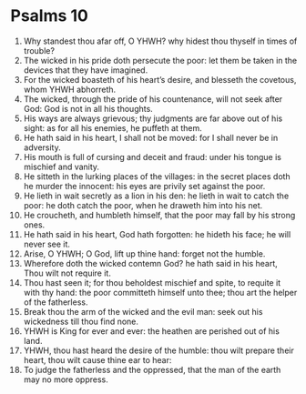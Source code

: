 ﻿# Psalms 10
1. Why standest thou afar off, O YHWH? why hidest thou thyself in times of trouble? 
2. The wicked in his pride doth persecute the poor: let them be taken in the devices that they have imagined. 
3. For the wicked boasteth of his heart’s desire, and blesseth the covetous, whom YHWH abhorreth. 
4. The wicked, through the pride of his countenance, will not seek after God: God is not in all his thoughts. 
5. His ways are always grievous; thy judgments are far above out of his sight: as for all his enemies, he puffeth at them. 
6. He hath said in his heart, I shall not be moved: for I shall never be in adversity. 
7. His mouth is full of cursing and deceit and fraud: under his tongue is mischief and vanity. 
8. He sitteth in the lurking places of the villages: in the secret places doth he murder the innocent: his eyes are privily set against the poor. 
9. He lieth in wait secretly as a lion in his den: he lieth in wait to catch the poor: he doth catch the poor, when he draweth him into his net. 
10. He croucheth, and humbleth himself, that the poor may fall by his strong ones. 
11. He hath said in his heart, God hath forgotten: he hideth his face; he will never see it. 
12. Arise, O YHWH; O God, lift up thine hand: forget not the humble. 
13. Wherefore doth the wicked contemn God? he hath said in his heart, Thou wilt not require it. 
14. Thou hast seen it; for thou beholdest mischief and spite, to requite it with thy hand: the poor committeth himself unto thee; thou art the helper of the fatherless. 
15. Break thou the arm of the wicked and the evil man: seek out his wickedness till thou find none. 
16. YHWH is King for ever and ever: the heathen are perished out of his land. 
17. YHWH, thou hast heard the desire of the humble: thou wilt prepare their heart, thou wilt cause thine ear to hear: 
18. To judge the fatherless and the oppressed, that the man of the earth may no more oppress. 
